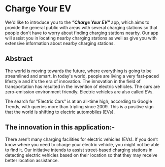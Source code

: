 # Charge Your EV

We'd like to introduce you to the <i><b>"Charge Your EV"</b></i> app, which aims to provide the general public with areas with several charging stations so that people don't have to worry about finding charging stations nearby. Our app will assist you in locating nearby charging stations as well as give you with extensive information about nearby charging stations.

## Abstract

The world is moving towards the future, where everything is going to be streamlined and smart. In today's world, people are living a very fast-paced lifestyle and it's the era of innovation. The innovation in the field of transportation has resulted in the invention of electric vehicles. The cars are zero-emission environment friendly. Electric vehicles are also called EVs.


The search for "Electric Cars" is at an all-time high, according to Google Trends, with queries more than tripling since 2009. This is a positive sign that the world is shifting to electric automobiles (EVs).

## The innovation in this application:-

There aren’t many charging facilities for electric vehicles (EVs). If you don’t know where you need to charge your electric vehicle, you might not be able to find it. Our initiative intends to assist street-based charging stations in detecting electric vehicles based on their location so that they may receive better location assistance.



